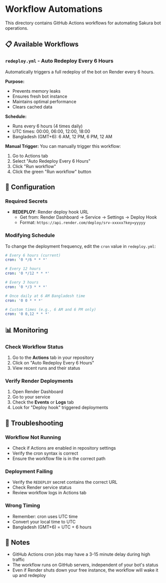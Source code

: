 # Workflow Automations

This directory contains GitHub Actions workflows for automating Sakura bot operations.

## 📋 Available Workflows

### `redeploy.yml` - Auto Redeploy Every 6 Hours

Automatically triggers a full redeploy of the bot on Render every 6 hours.

**Purpose:**
- Prevents memory leaks
- Ensures fresh bot instance
- Maintains optimal performance
- Clears cached data

**Schedule:**
- Runs every 6 hours (4 times daily)
- UTC times: 00:00, 06:00, 12:00, 18:00
- Bangladesh (GMT+6): 6 AM, 12 PM, 6 PM, 12 AM

**Manual Trigger:**
You can manually trigger this workflow:
1. Go to Actions tab
2. Select "Auto Redeploy Every 6 Hours"
3. Click "Run workflow"
4. Click the green "Run workflow" button

## 🔧 Configuration

### Required Secrets

- **REDEPLOY**: Render deploy hook URL
  - Get from: Render Dashboard → Service → Settings → Deploy Hook
  - Format: `https://api.render.com/deploy/srv-xxxxx?key=yyyyy`

### Modifying Schedule

To change the deployment frequency, edit the `cron` value in `redeploy.yml`:

```yaml
# Every 6 hours (current)
cron: '0 */6 * * *'

# Every 12 hours
cron: '0 */12 * * *'

# Every 3 hours
cron: '0 */3 * * *'

# Once daily at 6 AM Bangladesh time
cron: '0 0 * * *'

# Custom times (e.g., 6 AM and 6 PM only)
cron: '0 0,12 * * *'
```

## 📊 Monitoring

### Check Workflow Status
1. Go to the **Actions** tab in your repository
2. Click on "Auto Redeploy Every 6 Hours"
3. View recent runs and their status

### Verify Render Deployments
1. Open Render Dashboard
2. Go to your service
3. Check the **Events** or **Logs** tab
4. Look for "Deploy hook" triggered deployments

## 🐛 Troubleshooting

### Workflow Not Running
- Check if Actions are enabled in repository settings
- Verify the cron syntax is correct
- Ensure the workflow file is in the correct path

### Deployment Failing
- Verify the `REDEPLOY` secret contains the correct URL
- Check Render service status
- Review workflow logs in Actions tab

### Wrong Timing
- Remember: cron uses UTC time
- Convert your local time to UTC
- Bangladesh (GMT+6) = UTC + 6 hours

## 📝 Notes

- GitHub Actions cron jobs may have a 3-15 minute delay during high traffic
- The workflow runs on GitHub servers, independent of your bot's status
- Even if Render shuts down your free instance, the workflow will wake it up and redeploy